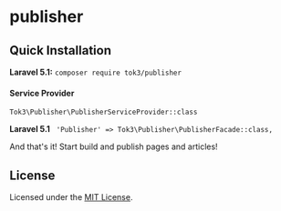 # publisher


## Quick Installation
**Laravel 5.1:** `composer require tok3/publisher`

#### Service Provider
`Tok3\Publisher\PublisherServiceProvider::class`

**Laravel 5.1**
` 'Publisher' => Tok3\Publisher\PublisherFacade::class,`


And that's it! Start build and publish pages and articles!

## License

Licensed under the [MIT License](https://github.com/yajra/laravel-datatables/blob/master/LICENSE).


